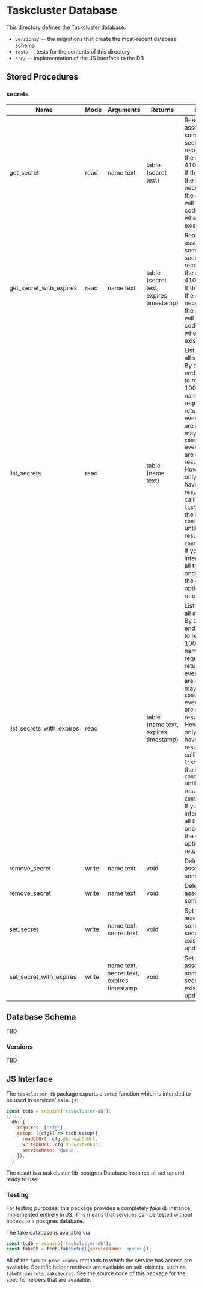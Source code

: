 # Taskcluster Database

This directory defines the Taskcluster database:

* `versions/` -- the migrations that create the most-recent database schema
* `test/` -- tests for the contents of this directory
* `src/` -- implementation of the JS interface to the DB

## Stored Procedures

<!-- SP BEGIN -->
### secrets

| Name | Mode | Arguments | Returns | Description |
| --- | --- | --- | --- | --- |
| get_secret | read | name text | table (secret text) | Read the secret associated with some key. If the secret has recently expired, the response code 410 is returned.<br />If the caller lacks the scope necessary to get the secret, the call will fail with a 403 code regardless of<br />whether the secret exists. |
| get_secret_with_expires | read | name text | table (secret text, expires timestamp) | Read the secret associated with some key. If the secret has recently expired, the response code 410 is returned.<br />If the caller lacks the scope necessary to get the secret, the call will fail with a 403 code regardless of<br />whether the secret exists. |
| list_secrets | read |  | table (name text) | List the names of all secrets.<br />By default this end-point will try to return up to 1000 secret names in one request. But it may return less,<br />even if more tasks are available. It may also return a `continuationToken` even though there are no more results.<br />However, you can only be sure to have seen all results if you keep calling `listTaskGroup` with the last<br />`continuationToken` until you get a result without a `continuationToken`. If you are not interested in listing<br />all the members at once, you may use the query-string option `limit` to return fewer. |
| list_secrets_with_expires | read |  | table (name text, expires timestamp) | List the names of all secrets.<br />By default this end-point will try to return up to 1000 secret names in one request. But it may return less,<br />even if more tasks are available. It may also return a `continuationToken` even though there are no more results.<br />However, you can only be sure to have seen all results if you keep calling `listTaskGroup` with the last<br />`continuationToken` until you get a result without a `continuationToken`. If you are not interested in listing<br />all the members at once, you may use the query-string option `limit` to return fewer. |
| remove_secret | write | name text | void | Delete the secret associated with some key. |
| remove_secret | write | name text | void | Delete the secret associated with some key. |
| set_secret | write | name text, secret text | void | Set the secret associated with some key. If the secret already exists, it is updated instead. |
| set_secret_with_expires | write | name text, secret text, expires timestamp | void | Set the secret associated with some key. If the secret already exists, it is updated instead. |
<!-- SP END -->

## Database Schema

TBD

### Versions

TBD

## JS Interface

The `taskcluster-db` package exports a `setup` function which is intended to be used in services' `main.js`:

```javascript
const tcdb = require('taskcluster-db');
// ...
  db: {
    requires: ['cfg'],
    setup: ({cfg}) => tcdb.setup({
      readDbUrl: cfg.db.readDbUrl,
      writeDbUrl: cfg.db.writeDbUrl,
      serviceName: 'queue',
    }),
  }
```

The result is a taskcluster-lib-postgres Database instance all set up and ready to use.

### Testing

For testing purposes, this package provides a completely *fake* `db` instance, implemented entirely in JS.
This means that services can be tested without access to a postgres database.

The fake database is available via

```javascript
const tcdb = require('taskcluster-db');
const fakeDb = tcdb.fakeSetup({serviceName: 'queue'});
```

All of the `fakeDb.proc.<name>` methods to which the service has access are available.
Specific helper methods are available on sub-objects, such as `fakeDb.secrets.makeSecret`.
See the source code of this package for the specific helpers that are available.
